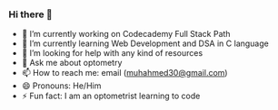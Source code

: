 ### Hi there 👋


- 🔭 I’m currently working on Codecademy Full Stack Path 
- 🌱 I’m currently learning Web Development and DSA in C language
- 🤔 I’m looking for help with any kind of resources 
- 💬 Ask me about optometry 
- 📫 How to reach me: email (muhahmed30@gmail.com)
- 😄 Pronouns: He/Him
- ⚡ Fun fact: I am an optometrist learning to code
